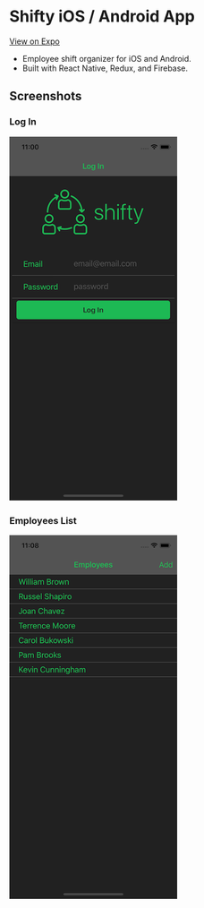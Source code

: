 # Shifty iOS / Android App
[View on Expo](https://expo.io/@huntershinn/shifty-app-expo)
* Employee shift organizer for iOS and Android. 
* Built with React Native, Redux, and Firebase.
## Screenshots
### Log In 
![log in page](/screenshots/log-in-page.png)
### Employees List
![employees page](/screenshots/employees-page.png)